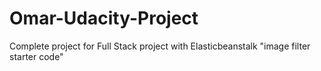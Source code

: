 # Omar-Udacity-Project
Complete project for Full Stack project with Elasticbeanstalk "image filter starter code"
